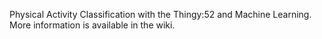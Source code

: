 Physical Activity Classification with the Thingy:52 and Machine Learning. More information is available in the wiki.
